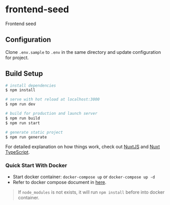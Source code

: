 # frontend-seed
Frontend seed

## Configuration

Clone `.env.sample` to `.env` in the same directory and update configuration for project.

## Build Setup

```bash
# install dependencies
$ npm install

# serve with hot reload at localhost:3000
$ npm run dev

# build for production and launch server
$ npm run build
$ npm run start

# generate static project
$ npm run generate
```

For detailed explanation on how things work, check out [NuxtJS](https://nuxtjs.org/) and [Nuxt TypeScript](https://typescript.nuxtjs.org/).

### Quick Start With Docker

- Start docker container: `docker-compose up` or `docker-compose up -d`
- Refer to docker compose document in [here](https://docs.docker.com/compose/overview/#compose-documentation).

> If `node_modules` is not exists, it will run `npm install` before into docker container.
